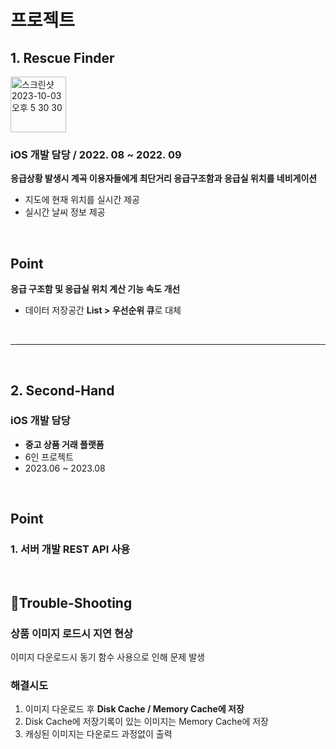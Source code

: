 # 프로젝트
## 1. Rescue Finder
<img width="89" alt="스크린샷 2023-10-03 오후 5 30 30" src="https://github.com/dpfdlalfm/portfolio/assets/84387335/d15e604f-4f2b-473b-97da-beaa0fae1cd8">

### iOS 개발 담당 / 2022. 08 ~ 2022. 09   
**응급상황 발생시 계곡 이용자들에게 최단거리 응급구조함과 응급실 위치를 네비게이션**
- 지도에 현재 위치를 실시간 제공
- 실시간 날씨 정보 제공

</br>

## Point
**응급 구조함 및 응급실 위치 계산 기능 속도 개선**
- 데이터 저장공간 **List > 우선순위 큐**로 대체   

</br>

---

</br>

## 2. Second-Hand
### iOS 개발 담당
- **중고 상품 거래 플랫폼**
- 6인 프로젝트  
- 2023.06 ~ 2023.08  

</br>

## Point
### 1. 서버 개발 REST API 사용

</br>

## 🎯Trouble-Shooting
### 상품 이미지 로드시 지연 현상
이미지 다운로드시 동기 함수 사용으로 인해 문제 발생

### 해결시도
1. 이미지 다운로드 후 **Disk Cache / Memory Cache에 저장**
2. Disk Cache에 저장기록이 있는 이미지는 Memory Cache에 저장
3. 캐싱된 이미지는 다운로드 과정없이 출력
